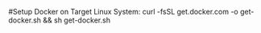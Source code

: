 #Setup Docker on Target Linux System:
curl -fsSL get.docker.com -o get-docker.sh && sh get-docker.sh